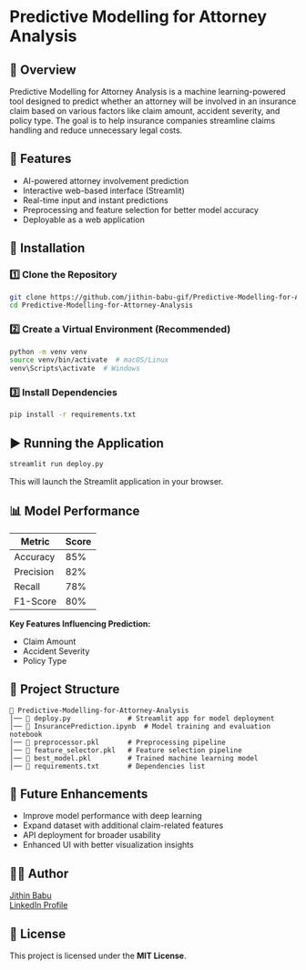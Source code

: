 # Predictive Modelling for Attorney Analysis

## 📌 Overview
Predictive Modelling for Attorney Analysis is a machine learning-powered tool designed to predict whether an attorney will be involved in an insurance claim based on various factors like claim amount, accident severity, and policy type. The goal is to help insurance companies streamline claims handling and reduce unnecessary legal costs.

## 🚀 Features
- AI-powered attorney involvement prediction
- Interactive web-based interface (Streamlit)
- Real-time input and instant predictions
- Preprocessing and feature selection for better model accuracy
- Deployable as a web application

## 🔧 Installation
### 1️⃣ Clone the Repository
```bash
git clone https://github.com/jithin-babu-gif/Predictive-Modelling-for-Attorney-Analysis.git
cd Predictive-Modelling-for-Attorney-Analysis
```
### 2️⃣ Create a Virtual Environment (Recommended)
```bash
python -m venv venv
source venv/bin/activate  # macOS/Linux
venv\Scripts\activate  # Windows
```
### 3️⃣ Install Dependencies
```bash
pip install -r requirements.txt
```

## ▶️ Running the Application
```bash
streamlit run deploy.py
```
This will launch the Streamlit application in your browser.

## 📊 Model Performance
| Metric       | Score |
|-------------|-------|
| Accuracy    | 85%   |
| Precision   | 82%   |
| Recall      | 78%   |
| F1-Score    | 80%   |

**Key Features Influencing Prediction:**
- Claim Amount
- Accident Severity
- Policy Type

## 📂 Project Structure
```
📁 Predictive-Modelling-for-Attorney-Analysis
│── 📄 deploy.py              # Streamlit app for model deployment
│── 📄 InsurancePrediction.ipynb  # Model training and evaluation notebook
│── 📄 preprocessor.pkl       # Preprocessing pipeline
│── 📄 feature_selector.pkl   # Feature selection pipeline
│── 📄 best_model.pkl         # Trained machine learning model
│── 📄 requirements.txt       # Dependencies list
```

## 🔮 Future Enhancements
- Improve model performance with deep learning
- Expand dataset with additional claim-related features
- API deployment for broader usability
- Enhanced UI with better visualization insights

## 👨‍💻 Author
[Jithin Babu](https://github.com/jithin-babu-gif)  
[LinkedIn Profile](https://www.linkedin.com/in/jithin-babu-a34287246)

## 📜 License
This project is licensed under the **MIT License**.

